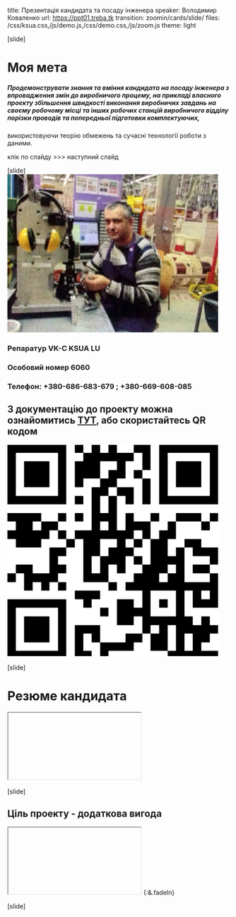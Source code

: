 title: Презентація кандидата та посаду інженера
speaker: Володимир Коваленко
url: https://ppt01.treba.tk
transition: zoomin/cards/slide/
files: /css/ksua.css,/js/demo.js,/css/demo.css,/js/zoom.js
theme: light



[slide]
# Моя мета
##### Продемонструвати знання та вміння кандидата на посаду інженера з впровадження змін до виробничого процему, на прикладі власного проекту збільшення швидкості виконання виробничих завдань на своєму робочому місці та інших робочих станцій виробничого відділу порізки проводів та попередньої підготовки комплектуючих, 
використовуючи теорію обмежень та сучасні технології роботи з даними.


 <span class="label label-info"> клік по слайду >>> наступний слайд </span>


[slide]
[![](/img/ya.png)](http://toc.treba.tk:81/pro.html)
### Репаратур VK-C KSUA LU
### Особовий номер 6060
### Телефон: +380-686-683-679 ; +380-669-608-085

## З документацію до проекту можна ознайомитись [ТУТ](http://toc.treba.tk:81), або скористайтесь QR кодом
![](/qr.png)


[slide]
# Резюме кандидата
<iframe data-src="http://toc.treba.tk:81/pro.html" src="about:blank;"></iframe>

[slide]

 Ціль проекту - додаткова вигода
----

 <iframe data-src="http://toc.treba.tk:81/" src="about:blank;"></iframe>  {:&.fadeIn}



[slide]
##
